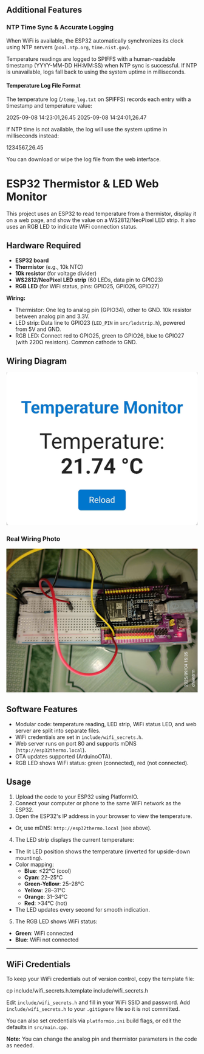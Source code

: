 ## Additional Features

### NTP Time Sync & Accurate Logging

When WiFi is available, the ESP32 automatically synchronizes its clock using NTP servers (`pool.ntp.org`, `time.nist.gov`).

Temperature readings are logged to SPIFFS with a human-readable timestamp (YYYY-MM-DD HH:MM:SS) when NTP sync is successful. If NTP is unavailable, logs fall back to using the system uptime in milliseconds.

#### Temperature Log File Format

The temperature log (`/temp_log.txt` on SPIFFS) records each entry with a timestamp and temperature value:

2025-09-08 14:23:01,26.45
2025-09-08 14:24:01,26.47

If NTP time is not available, the log will use the system uptime in milliseconds instead:

1234567,26.45

You can download or wipe the log file from the web interface.

# ESP32 Thermistor & LED Web Monitor

This project uses an ESP32 to read temperature from a thermistor, display it on a web page, and show the value on a WS2812/NeoPixel LED strip. It also uses an RGB LED to indicate WiFi connection status.

## Hardware Required

- **ESP32 board**
- **Thermistor** (e.g., 10k NTC)
- **10k resistor** (for voltage divider)
- **WS2812/NeoPixel LED strip** (60 LEDs, data pin to GPIO23)
- **RGB LED** (for WiFi status, pins: GPIO25, GPIO26, GPIO27)

**Wiring:**

- Thermistor: One leg to analog pin (GPIO34), other to GND. 10k resistor between analog pin and 3.3V.
- LED strip: Data line to GPIO23 (`LED_PIN` in `src/ledstrip.h`), powered from 5V and GND.
- RGB LED: Connect red to GPIO25, green to GPIO26, blue to GPIO27 (with 220Ω resistors). Common cathode to GND.

## Wiring Diagram

![Wiring diagram](screenshots/image.png)

### Real Wiring Photo

![Wiring photo](screenshots/wiring.jpg)

## Software Features

- Modular code: temperature reading, LED strip, WiFi status LED, and web server are split into separate files.
- WiFi credentials are set in `include/wifi_secrets.h`.
- Web server runs on port 80 and supports mDNS (`http://esp32thermo.local`).
- OTA updates supported (ArduinoOTA).
- RGB LED shows WiFi status: green (connected), red (not connected).

## Usage

1. Upload the code to your ESP32 using PlatformIO.
2. Connect your computer or phone to the same WiFi network as the ESP32.
3. Open the ESP32's IP address in your browser to view the temperature.

- Or, use mDNS: `http://esp32thermo.local` (see above).

4. The LED strip displays the current temperature:

- The lit LED position shows the temperature (inverted for upside-down mounting).
- Color mapping:
  - **Blue**: ≤22°C (cool)
  - **Cyan**: 22–25°C
  - **Green-Yellow**: 25–28°C
  - **Yellow**: 28–31°C
  - **Orange**: 31–34°C
  - **Red**: >34°C (hot)
- The LED updates every second for smooth indication.

5. The RGB LED shows WiFi status:

- **Green**: WiFi connected
- **Blue**: WiFi not connected

---

## WiFi Credentials

To keep your WiFi credentials out of version control, copy the template file:

cp include/wifi_secrets.h.template include/wifi_secrets.h

Edit `include/wifi_secrets.h` and fill in your WiFi SSID and password.
Add `include/wifi_secrets.h` to your `.gitignore` file so it is not committed.

You can also set credentials via `platformio.ini` build flags, or edit the defaults in `src/main.cpp`.

**Note:** You can change the analog pin and thermistor parameters in the code as needed.

